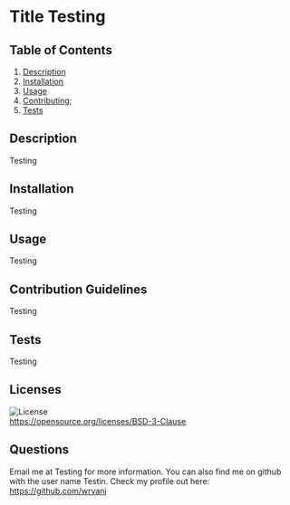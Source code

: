 
# Title Testing
## Table of Contents
1. [Description](#Description)
2. [Installation](#Installation)
3. [Usage](#Usage)
4. [Contributing](#Contributing);
5. [Tests](#Tests)
## Description
Testing
## Installation
Testing
## Usage
Testing
## Contribution Guidelines
Testing
## Tests
Testing
## Licenses
![License](https://img.shields.io/badge/License-BSD%203--Clause-blue.svg)  
https://opensource.org/licenses/BSD-3-Clause
## Questions
Email me at Testing for more information.
You can also find me on github with the user name Testin. 
Check my profile out here: https://github.com/wryanj
